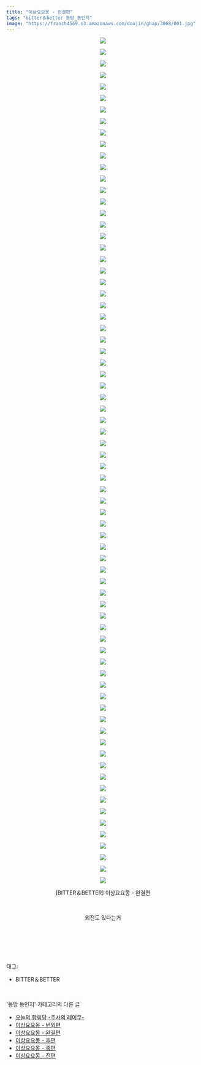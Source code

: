 ```yaml
---
title: "이상요요몽 - 완결편"
tags: "bitter＆better 동방_동인지"
image: "https://franch4569.s3.amazonaws.com/doujin/ghap/3068/001.jpg"
---
```

<div class="article">
<p style="text-align: center; clear: none; float: none;"><img src="{{ site.imgserver2 }}/ghap/3068/001.jpg"/></p>
<p style="text-align: center; clear: none; float: none;"><img src="{{ site.imgserver2 }}/ghap/3068/002.jpg"/></p>
<p style="text-align: center; clear: none; float: none;"><img src="{{ site.imgserver2 }}/ghap/3068/003.jpg"/></p>
<p style="text-align: center; clear: none; float: none;"><img src="{{ site.imgserver2 }}/ghap/3068/004.jpg"/></p>
<p style="text-align: center; clear: none; float: none;"><img src="{{ site.imgserver2 }}/ghap/3068/005.jpg"/></p>
<p style="text-align: center; clear: none; float: none;"><img src="{{ site.imgserver2 }}/ghap/3068/006.jpg"/></p>
<p style="text-align: center; clear: none; float: none;"><img src="{{ site.imgserver2 }}/ghap/3068/007.jpg"/></p>
<p style="text-align: center; clear: none; float: none;"><img src="{{ site.imgserver2 }}/ghap/3068/008.jpg"/></p>
<p style="text-align: center; clear: none; float: none;"><img src="{{ site.imgserver2 }}/ghap/3068/009.jpg"/></p>
<p style="text-align: center; clear: none; float: none;"><img src="{{ site.imgserver2 }}/ghap/3068/010.jpg"/></p>
<p style="text-align: center; clear: none; float: none;"><img src="{{ site.imgserver2 }}/ghap/3068/011.jpg"/></p>
<p style="text-align: center; clear: none; float: none;"><img src="{{ site.imgserver2 }}/ghap/3068/012.jpg"/></p>
<p style="text-align: center; clear: none; float: none;"><img src="{{ site.imgserver2 }}/ghap/3068/013.jpg"/></p>
<p style="text-align: center; clear: none; float: none;"><img src="{{ site.imgserver2 }}/ghap/3068/014.jpg"/></p>
<p style="text-align: center; clear: none; float: none;"><img src="{{ site.imgserver2 }}/ghap/3068/015.jpg"/></p>
<p style="text-align: center; clear: none; float: none;"><img src="{{ site.imgserver2 }}/ghap/3068/016.jpg"/></p>
<p style="text-align: center; clear: none; float: none;"><img src="{{ site.imgserver2 }}/ghap/3068/017.jpg"/></p>
<p style="text-align: center; clear: none; float: none;"><img src="{{ site.imgserver2 }}/ghap/3068/018.jpg"/></p>
<p style="text-align: center; clear: none; float: none;"><img src="{{ site.imgserver2 }}/ghap/3068/019.jpg"/></p>
<p style="text-align: center; clear: none; float: none;"><img src="{{ site.imgserver2 }}/ghap/3068/020.jpg"/></p>
<p style="text-align: center; clear: none; float: none;"><img src="{{ site.imgserver2 }}/ghap/3068/021.jpg"/></p>
<p style="text-align: center; clear: none; float: none;"><img src="{{ site.imgserver2 }}/ghap/3068/022.jpg"/></p>
<p style="text-align: center; clear: none; float: none;"><img src="{{ site.imgserver2 }}/ghap/3068/023.jpg"/></p>
<p style="text-align: center; clear: none; float: none;"><img src="{{ site.imgserver2 }}/ghap/3068/024.jpg"/></p>
<p style="text-align: center; clear: none; float: none;"><img src="{{ site.imgserver2 }}/ghap/3068/025.jpg"/></p>
<p style="text-align: center; clear: none; float: none;"><img src="{{ site.imgserver2 }}/ghap/3068/026.jpg"/></p>
<p style="text-align: center; clear: none; float: none;"><img src="{{ site.imgserver2 }}/ghap/3068/027.jpg"/></p>
<p style="text-align: center; clear: none; float: none;"><img src="{{ site.imgserver2 }}/ghap/3068/028.jpg"/></p>
<p style="text-align: center; clear: none; float: none;"><img src="{{ site.imgserver2 }}/ghap/3068/029.jpg"/></p>
<p style="text-align: center; clear: none; float: none;"><img src="{{ site.imgserver2 }}/ghap/3068/030.jpg"/></p>
<p style="text-align: center; clear: none; float: none;"><img src="{{ site.imgserver2 }}/ghap/3068/031.jpg"/></p>
<p style="text-align: center; clear: none; float: none;"><img src="{{ site.imgserver2 }}/ghap/3068/032.jpg"/></p>
<p style="text-align: center; clear: none; float: none;"><img src="{{ site.imgserver2 }}/ghap/3068/033.jpg"/></p>
<p style="text-align: center; clear: none; float: none;"><img src="{{ site.imgserver2 }}/ghap/3068/034.jpg"/></p>
<p style="text-align: center; clear: none; float: none;"><img src="{{ site.imgserver2 }}/ghap/3068/035.jpg"/></p>
<p style="text-align: center; clear: none; float: none;"><img src="{{ site.imgserver2 }}/ghap/3068/036.jpg"/></p>
<p style="text-align: center; clear: none; float: none;"><img src="{{ site.imgserver2 }}/ghap/3068/037.jpg"/></p>
<p style="text-align: center; clear: none; float: none;"><img src="{{ site.imgserver2 }}/ghap/3068/038.jpg"/></p>
<p style="text-align: center; clear: none; float: none;"><img src="{{ site.imgserver2 }}/ghap/3068/039.jpg"/></p>
<p style="text-align: center; clear: none; float: none;"><img src="{{ site.imgserver2 }}/ghap/3068/040.jpg"/></p>
<p style="text-align: center; clear: none; float: none;"><img src="{{ site.imgserver2 }}/ghap/3068/041.jpg"/></p>
<p style="text-align: center; clear: none; float: none;"><img src="{{ site.imgserver2 }}/ghap/3068/042.jpg"/></p>
<p style="text-align: center; clear: none; float: none;"><img src="{{ site.imgserver2 }}/ghap/3068/043.jpg"/></p>
<p style="text-align: center; clear: none; float: none;"><img src="{{ site.imgserver2 }}/ghap/3068/044.jpg"/></p>
<p style="text-align: center; clear: none; float: none;"><img src="{{ site.imgserver2 }}/ghap/3068/045.jpg"/></p>
<p style="text-align: center; clear: none; float: none;"><img src="{{ site.imgserver2 }}/ghap/3068/046.jpg"/></p>
<p style="text-align: center; clear: none; float: none;"><img src="{{ site.imgserver2 }}/ghap/3068/047.jpg"/></p>
<p style="text-align: center; clear: none; float: none;"><img src="{{ site.imgserver2 }}/ghap/3068/048.jpg"/></p>
<p style="text-align: center; clear: none; float: none;"><img src="{{ site.imgserver2 }}/ghap/3068/049.jpg"/></p>
<p style="text-align: center; clear: none; float: none;"><img src="{{ site.imgserver2 }}/ghap/3068/050.jpg"/></p>
<p style="text-align: center; clear: none; float: none;"><img src="{{ site.imgserver2 }}/ghap/3068/051.jpg"/></p>
<p style="text-align: center; clear: none; float: none;"><img src="{{ site.imgserver2 }}/ghap/3068/052.jpg"/></p>
<p style="text-align: center; clear: none; float: none;"><img src="{{ site.imgserver2 }}/ghap/3068/053.jpg"/></p>
<p style="text-align: center; clear: none; float: none;"><img src="{{ site.imgserver2 }}/ghap/3068/054.jpg"/></p>
<p style="text-align: center; clear: none; float: none;"><img src="{{ site.imgserver2 }}/ghap/3068/055.jpg"/></p>
<p style="text-align: center; clear: none; float: none;"><img src="{{ site.imgserver2 }}/ghap/3068/056.jpg"/></p>
<p style="text-align: center; clear: none; float: none;"><img src="{{ site.imgserver2 }}/ghap/3068/057.jpg"/></p>
<p style="text-align: center; clear: none; float: none;"><img src="{{ site.imgserver2 }}/ghap/3068/058.jpg"/></p>
<p style="text-align: center; clear: none; float: none;"><img src="{{ site.imgserver2 }}/ghap/3068/059.jpg"/></p>
<p style="text-align: center; clear: none; float: none;"><img src="{{ site.imgserver2 }}/ghap/3068/060.jpg"/></p>
<p style="text-align: center; clear: none; float: none;"><img src="{{ site.imgserver2 }}/ghap/3068/061.jpg"/></p>
<p style="text-align: center; clear: none; float: none;"><img src="{{ site.imgserver2 }}/ghap/3068/062.jpg"/></p>
<p style="text-align: center; clear: none; float: none;"><img src="{{ site.imgserver2 }}/ghap/3068/063.jpg"/></p>
<p style="text-align: center; clear: none; float: none;"><img src="{{ site.imgserver2 }}/ghap/3068/064.jpg"/></p>
<p style="text-align: center; clear: none; float: none;"><img src="{{ site.imgserver2 }}/ghap/3068/065.jpg"/></p>
<p style="text-align: center; clear: none; float: none;"><img src="{{ site.imgserver2 }}/ghap/3068/066.jpg"/></p>
<p style="text-align: center; clear: none; float: none;"><img src="{{ site.imgserver2 }}/ghap/3068/067.jpg"/></p>
<p style="text-align: center; clear: none; float: none;"><img src="{{ site.imgserver2 }}/ghap/3068/068.jpg"/></p>
<p style="text-align: center; clear: none; float: none;"><img src="{{ site.imgserver2 }}/ghap/3068/069.jpg"/></p>
<p style="text-align: center; clear: none; float: none;"><img src="{{ site.imgserver2 }}/ghap/3068/070.jpg"/></p>
<p style="text-align: center; clear: none; float: none;"><img src="{{ site.imgserver2 }}/ghap/3068/071.jpg"/></p>
<p style="text-align: center; clear: none; float: none;"><img src="{{ site.imgserver2 }}/ghap/3068/072.jpg"/></p>
<p style="text-align: center; clear: none; float: none;"><img src="{{ site.imgserver2 }}/ghap/3068/073.jpg"/></p>
<p style="text-align: center; clear: none; float: none;"><img src="{{ site.imgserver2 }}/ghap/3068/074.jpg"/></p>
<p style="text-align: center; clear: none; float: none;">[BITTER＆BETTER] 이상요요몽 - 완결편</p>
<p style="text-align: center; clear: none; float: none;"><br/></p>
<p style="text-align: center; clear: none; float: none;">외전도 있다는거</p>
<p style="text-align: center; clear: none; float: none;"><br/></p>
<p><br/></p>
</div><br/>
<div class="tagTrail">
<p>태그: </p>
<ul>
<li>BITTER＆BETTER</li>
</ul>
</div><br/>
<div class="another">
<p>'동방 동인지' 카테고리의 다른 글</p>
<ul>
<li><a href="/ghap_3071">오늘의 향림당 -주사의 레이무-</a></li>
<li><a href="/ghap_3069">이상요요몽 - 번외편</a></li>
<li><a href="/ghap_3068">이상요요몽 - 완결편</a></li>
<li><a href="/ghap_3067">이상요요몽 - 후편</a></li>
<li><a href="/ghap_3066">이상요요몽 - 중편</a></li>
<li><a href="/ghap_3065">이상요요몽 - 전편</a></li>
</ul>
</div><br/>
<div class="cb_module cb_fluid">
<div class="cb_wrt cb_profile">
</div><!-- commentList close -->
</div><br/>
